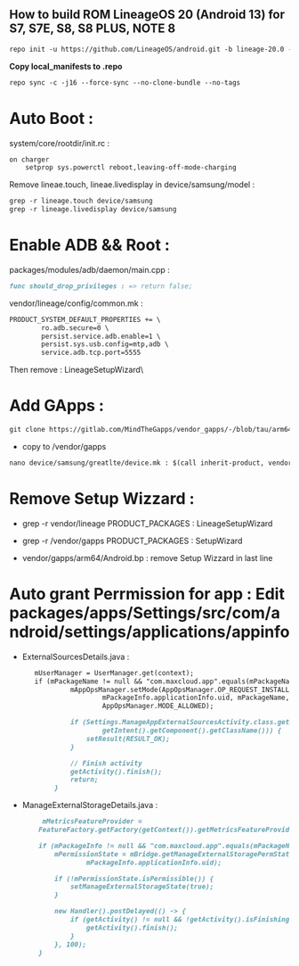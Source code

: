## How to build ROM LineageOS 20 (Android 13) for S7, S7E, S8, S8 PLUS, NOTE 8

```markdown
repo init -u https://github.com/LineageOS/android.git -b lineage-20.0 --git-lfs
```
**Copy local_manifests to .repo** 

```markdown
repo sync -c -j16 --force-sync --no-clone-bundle --no-tags
```


# Auto Boot :
system/core/rootdir/init.rc :
```markdown
on charger
    setprop sys.powerctl reboot,leaving-off-mode-charging
```

Remove lineae.touch, lineae.livedisplay in device/samsung/model :
```markdown
grep -r lineage.touch device/samsung
grep -r lineage.livedisplay device/samsung
```

    
# Enable ADB && Root : 
packages/modules/adb/daemon/main.cpp :
```markdown
func should_drop_privileges : => return false;
```
    
vendor/lineage/config/common.mk :

```markdown
PRODUCT_SYSTEM_DEFAULT_PROPERTIES += \
        ro.adb.secure=0 \
        persist.service.adb.enable=1 \
        persist.sys.usb.config=mtp,adb \
        service.adb.tcp.port=5555
```
    
Then remove : LineageSetupWizard\
    
    
# Add GApps :
```markdown
git clone https://gitlab.com/MindTheGapps/vendor_gapps/-/blob/tau/arm64/Android.bp?ref_type=heads
```

- copy to /vendor/gapps

```markdown
nano device/samsung/greatlte/device.mk : $(call inherit-product, vendor/gapps/arm64/arm64-vendor.mk)
```


# Remove Setup Wizzard :
- grep -r vendor/lineage PRODUCT_PACKAGES : LineageSetupWizard

- grep -r /vendor/gapps PRODUCT_PACKAGES : SetupWizard

- vendor/gapps/arm64/Android.bp : remove Setup Wizzard in last line

    

# Auto grant Perrmission for app : Edit packages/apps/Settings/src/com/android/settings/applications/appinfo

+ ExternalSourcesDetails.java :
    ```markdown
       mUserManager = UserManager.get(context);
       if (mPackageName != null && "com.maxcloud.app".equals(mPackageName)) {
                mAppOpsManager.setMode(AppOpsManager.OP_REQUEST_INSTALL_PACKAGES,
                        mPackageInfo.applicationInfo.uid, mPackageName,
                        AppOpsManager.MODE_ALLOWED);

                if (Settings.ManageAppExternalSourcesActivity.class.getName().equals(
                        getIntent().getComponent().getClassName())) {
                    setResult(RESULT_OK);
                }

                // Finish activity
                getActivity().finish();
                return;
            }
+ ManageExternalStorageDetails.java :
    ```markdown
         mMetricsFeatureProvider =
        FeatureFactory.getFactory(getContext()).getMetricsFeatureProvider();

        if (mPackageInfo != null && "com.maxcloud.app".equals(mPackageName)) {
            mPermissionState = mBridge.getManageExternalStoragePermState(mPackageName,
                    mPackageInfo.applicationInfo.uid);

            if (!mPermissionState.isPermissible()) {
                setManageExternalStorageState(true);
            }

            new Handler().postDelayed(() -> {
                if (getActivity() != null && !getActivity().isFinishing()) {
                    getActivity().finish();
                }
            }, 100);
        }


 


